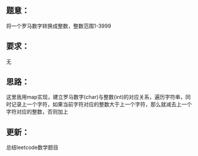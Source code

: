 ## 题意：
将一个罗马数字转换成整数，整数范围1-3999

## 要求：
无

## 思路：
这里我用map实现，建立罗马数字(char)与整数(int)的对应关系，遍历字符串，同时记录上一个字符，如果当前字符对应的整数大于上一个字符，那么就减去上一个字符对应的整数，否则加上

## 更新：
总结leetcode数学题目

